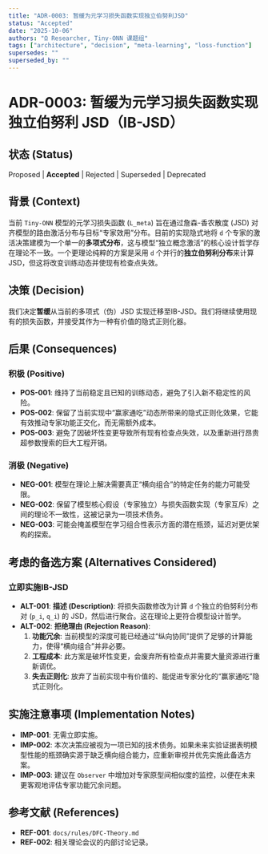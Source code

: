 ```yaml
---
title: "ADR-0003: 暂缓为元学习损失函数实现独立伯努利JSD"
status: "Accepted"
date: "2025-10-06"
authors: "Ω Researcher, Tiny-ONN 课题组"
tags: ["architecture", "decision", "meta-learning", "loss-function"]
supersedes: ""
superseded_by: ""
---
```


# ADR-0003: 暂缓为元学习损失函数实现独立伯努利 JSD（IB-JSD）

## 状态 (Status)

Proposed | **Accepted** | Rejected | Superseded | Deprecated

## 背景 (Context)

当前 `Tiny-ONN` 模型的元学习损失函数 (`L_meta`) 旨在通过詹森-香农散度 (JSD) 对齐模型的路由激活分布与目标“专家效用”分布。目前的实现隐式地将 `d` 个专家的激活决策建模为一个单一的**多项式分布**，这与模型“独立概念激活”的核心设计哲学存在理论不一致。一个更理论纯粹的方案是采用 `d` 个并行的**独立伯努利分布**来计算 JSD，但这将改变训练动态并使现有检查点失效。

## 决策 (Decision)

我们决定**暂缓**从当前的多项式（伪）JSD 实现迁移至IB-JSD。我们将继续使用现有的损失函数，并接受其作为一种有价值的隐式正则化器。

## 后果 (Consequences)

### 积极 (Positive)

- **POS-001**: 维持了当前稳定且已知的训练动态，避免了引入新不稳定性的风险。
- **POS-002**: 保留了当前实现中“赢家通吃”动态所带来的隐式正则化效果，它能有效推动专家功能正交化，而无需额外成本。
- **POS-003**: 避免了因破坏性变更导致所有现有检查点失效，以及重新进行昂贵超参数搜索的巨大工程开销。

### 消极 (Negative)

- **NEG-001**: 模型在理论上解决需要真正“横向组合”的特定任务的能力可能受限。
- **NEG-002**: 保留了模型核心假设（专家独立）与损失函数实现（专家互斥）之间的理论不一致性，这被记录为一项技术债务。
- **NEG-003**: 可能会掩盖模型在学习组合性表示方面的潜在瓶颈，延迟对更优架构的探索。

## 考虑的备选方案 (Alternatives Considered)

### 立即实施IB-JSD

- **ALT-001**: **描述 (Description)**: 将损失函数修改为计算 `d` 个独立的伯努利分布对 (`p_i`, `q_i`) 的 JSD，然后进行聚合。这在理论上更符合模型设计哲学。
- **ALT-002**: **拒绝理由 (Rejection Reason)**:
  1. **功能冗余**: 当前模型的深度可能已经通过“纵向协同”提供了足够的计算能力，使得“横向组合”并非必要。
  2. **工程成本**: 此方案是破坏性变更，会废弃所有检查点并需要大量资源进行重新调优。
  3. **失去正则化**: 放弃了当前实现中有价值的、能促进专家分化的“赢家通吃”隐式正则化。

## 实施注意事项 (Implementation Notes)

- **IMP-001**: 无需立即实施。
- **IMP-002**: 本次决策应被视为一项已知的技术债务。如果未来实验证据表明模型性能的瓶颈确实源于缺乏横向组合能力，应重新审视并优先实施此备选方案。
- **IMP-003**: 建议在 `Observer` 中增加对专家原型间相似度的监控，以便在未来更客观地评估专家功能冗余问题。

## 参考文献 (References)

- **REF-001**: `docs/rules/DFC-Theory.md`
- **REF-002**: 相关理论会议的内部讨论记录。
